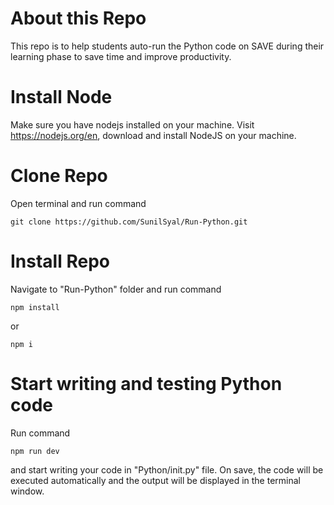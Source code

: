 # About this Repo

This repo is to help students auto-run the Python code on SAVE during their learning phase to save time and improve productivity.

# Install Node

Make sure you have nodejs installed on your machine.
Visit https://nodejs.org/en, download and install NodeJS on your machine.

# Clone Repo

Open terminal and run command

```
git clone https://github.com/SunilSyal/Run-Python.git
```

# Install Repo

Navigate to "Run-Python" folder and run command

```
npm install
```

or

```
npm i
```

# Start writing and testing Python code

Run command

```
npm run dev
```

and start writing your code in "Python/init.py" file. On save, the code will be executed automatically and the output will be displayed in the terminal window.
